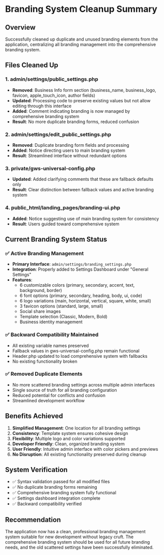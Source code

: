 # Branding System Cleanup Summary

## Overview
Successfully cleaned up duplicate and unused branding elements from the application, centralizing all branding management into the comprehensive branding system.

## Files Cleaned Up

### 1. admin/settings/public_settings.php
- **Removed**: Business Info form section (business_name, business_logo, favicon, apple_touch_icon, author fields)
- **Updated**: Processing code to preserve existing values but not allow editing through this interface
- **Added**: Comment indicating branding is now managed by comprehensive branding system
- **Result**: No more duplicate branding forms, reduced confusion

### 2. admin/settings/edit_public_settings.php
- **Removed**: Duplicate branding form fields and processing
- **Added**: Notice directing users to main branding system
- **Result**: Streamlined interface without redundant options

### 3. private/gws-universal-config.php
- **Updated**: Added clarifying comments that these are fallback defaults only
- **Result**: Clear distinction between fallback values and active branding system

### 4. public_html/landing_pages/branding-ui.php
- **Added**: Notice suggesting use of main branding system for consistency
- **Result**: Users guided toward comprehensive system

## Current Branding System Status

### ✅ Active Branding Management
- **Primary Interface**: `admin/settings/branding_settings.php`
- **Integration**: Properly added to Settings Dashboard under "General Settings"
- **Features**: 
  - 6 customizable colors (primary, secondary, accent, text, background, border)
  - 6 font options (primary, secondary, heading, body, ui, code)
  - 6 logo variations (main, horizontal, vertical, square, white, small)
  - 3 favicon options (standard, large, small)
  - Social share images
  - Template selection (Classic, Modern, Bold)
  - Business identity management

### ✅ Backward Compatibility Maintained
- All existing variable names preserved
- Fallback values in gws-universal-config.php remain functional
- Header.php updated to load comprehensive system with fallbacks
- No existing functionality broken

### ✅ Removed Duplicate Elements
- No more scattered branding settings across multiple admin interfaces
- Single source of truth for all branding configuration
- Reduced potential for conflicts and confusion
- Streamlined development workflow

## Benefits Achieved

1. **Simplified Management**: One location for all branding settings
2. **Consistency**: Template system ensures cohesive design
3. **Flexibility**: Multiple logo and color variations supported
4. **Developer Friendly**: Clean, organized branding system
5. **User Friendly**: Intuitive admin interface with color pickers and previews
6. **No Disruption**: All existing functionality preserved during cleanup

## System Verification

- ✅ Syntax validation passed for all modified files
- ✅ No duplicate branding forms remaining
- ✅ Comprehensive branding system fully functional
- ✅ Settings dashboard integration complete
- ✅ Backward compatibility verified

## Recommendation

The application now has a clean, professional branding management system suitable for new development without legacy cruft. The comprehensive branding system should be used for all future branding needs, and the old scattered settings have been successfully eliminated.
